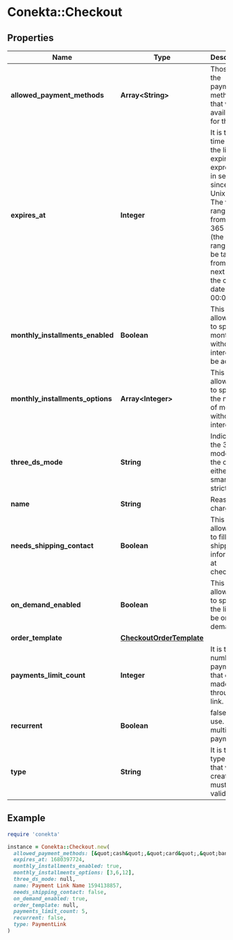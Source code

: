 # Conekta::Checkout

## Properties

| Name | Type | Description | Notes |
| ---- | ---- | ----------- | ----- |
| **allowed_payment_methods** | **Array&lt;String&gt;** | Those are the payment methods that will be available for the link |  |
| **expires_at** | **Integer** | It is the time when the link will expire. It is expressed in seconds since the Unix epoch. The valid range is from 2 to 365 days (the valid range will be taken from the next day of the creation date at 00:01 hrs)  |  |
| **monthly_installments_enabled** | **Boolean** | This flag allows you to specify if months without interest will be active. | [optional] |
| **monthly_installments_options** | **Array&lt;Integer&gt;** | This field allows you to specify the number of months without interest. | [optional] |
| **three_ds_mode** | **String** | Indicates the 3DS2 mode for the order, either smart or strict. | [optional] |
| **name** | **String** | Reason for charge |  |
| **needs_shipping_contact** | **Boolean** | This flag allows you to fill in the shipping information at checkout. | [optional] |
| **on_demand_enabled** | **Boolean** | This flag allows you to specify if the link will be on demand. | [optional] |
| **order_template** | [**CheckoutOrderTemplate**](CheckoutOrderTemplate.md) |  |  |
| **payments_limit_count** | **Integer** | It is the number of payments that can be made through the link. | [optional] |
| **recurrent** | **Boolean** | false: single use. true: multiple payments |  |
| **type** | **String** | It is the type of link that will be created. It must be a valid type. |  |

## Example

```ruby
require 'conekta'

instance = Conekta::Checkout.new(
  allowed_payment_methods: [&quot;cash&quot;,&quot;card&quot;,&quot;bank_transfer&quot;],
  expires_at: 1680397724,
  monthly_installments_enabled: true,
  monthly_installments_options: [3,6,12],
  three_ds_mode: null,
  name: Payment Link Name 1594138857,
  needs_shipping_contact: false,
  on_demand_enabled: true,
  order_template: null,
  payments_limit_count: 5,
  recurrent: false,
  type: PaymentLink
)
```

